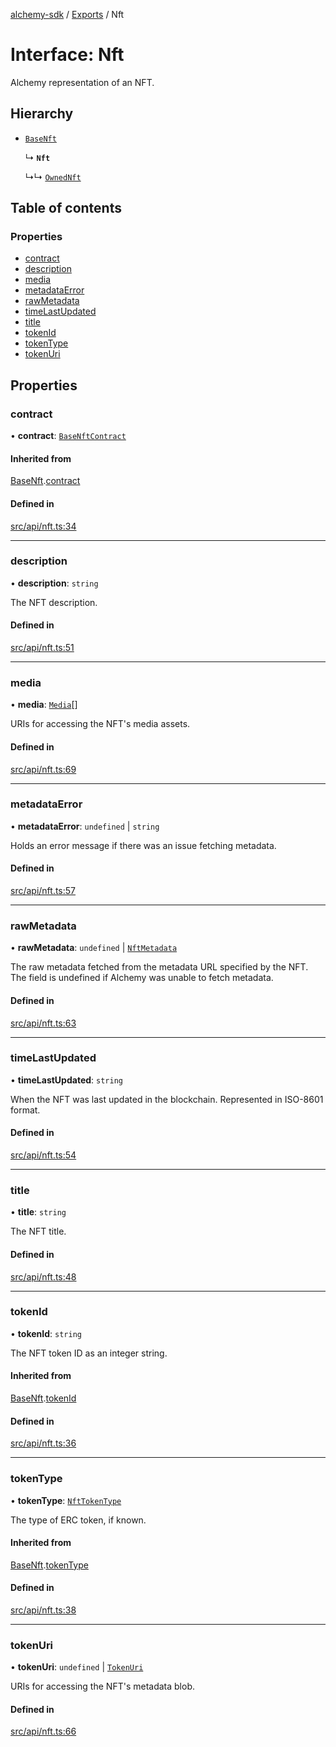 [alchemy-sdk](../README.md) / [Exports](../modules.md) / Nft

# Interface: Nft

Alchemy representation of an NFT.

## Hierarchy

- [`BaseNft`](BaseNft.md)

  ↳ **`Nft`**

  ↳↳ [`OwnedNft`](OwnedNft.md)

## Table of contents

### Properties

- [contract](Nft.md#contract)
- [description](Nft.md#description)
- [media](Nft.md#media)
- [metadataError](Nft.md#metadataerror)
- [rawMetadata](Nft.md#rawmetadata)
- [timeLastUpdated](Nft.md#timelastupdated)
- [title](Nft.md#title)
- [tokenId](Nft.md#tokenid)
- [tokenType](Nft.md#tokentype)
- [tokenUri](Nft.md#tokenuri)

## Properties

### contract

• **contract**: [`BaseNftContract`](BaseNftContract.md)

#### Inherited from

[BaseNft](BaseNft.md).[contract](BaseNft.md#contract)

#### Defined in

[src/api/nft.ts:34](https://github.com/alchemyplatform/alchemy-sdk-js/blob/ae75103/src/api/nft.ts#L34)

___

### description

• **description**: `string`

The NFT description.

#### Defined in

[src/api/nft.ts:51](https://github.com/alchemyplatform/alchemy-sdk-js/blob/ae75103/src/api/nft.ts#L51)

___

### media

• **media**: [`Media`](Media.md)[]

URIs for accessing the NFT's media assets.

#### Defined in

[src/api/nft.ts:69](https://github.com/alchemyplatform/alchemy-sdk-js/blob/ae75103/src/api/nft.ts#L69)

___

### metadataError

• **metadataError**: `undefined` \| `string`

Holds an error message if there was an issue fetching metadata.

#### Defined in

[src/api/nft.ts:57](https://github.com/alchemyplatform/alchemy-sdk-js/blob/ae75103/src/api/nft.ts#L57)

___

### rawMetadata

• **rawMetadata**: `undefined` \| [`NftMetadata`](NftMetadata.md)

The raw metadata fetched from the metadata URL specified by the NFT. The
field is undefined if Alchemy was unable to fetch metadata.

#### Defined in

[src/api/nft.ts:63](https://github.com/alchemyplatform/alchemy-sdk-js/blob/ae75103/src/api/nft.ts#L63)

___

### timeLastUpdated

• **timeLastUpdated**: `string`

When the NFT was last updated in the blockchain. Represented in ISO-8601 format.

#### Defined in

[src/api/nft.ts:54](https://github.com/alchemyplatform/alchemy-sdk-js/blob/ae75103/src/api/nft.ts#L54)

___

### title

• **title**: `string`

The NFT title.

#### Defined in

[src/api/nft.ts:48](https://github.com/alchemyplatform/alchemy-sdk-js/blob/ae75103/src/api/nft.ts#L48)

___

### tokenId

• **tokenId**: `string`

The NFT token ID as an integer string.

#### Inherited from

[BaseNft](BaseNft.md).[tokenId](BaseNft.md#tokenid)

#### Defined in

[src/api/nft.ts:36](https://github.com/alchemyplatform/alchemy-sdk-js/blob/ae75103/src/api/nft.ts#L36)

___

### tokenType

• **tokenType**: [`NftTokenType`](../enums/NftTokenType.md)

The type of ERC token, if known.

#### Inherited from

[BaseNft](BaseNft.md).[tokenType](BaseNft.md#tokentype)

#### Defined in

[src/api/nft.ts:38](https://github.com/alchemyplatform/alchemy-sdk-js/blob/ae75103/src/api/nft.ts#L38)

___

### tokenUri

• **tokenUri**: `undefined` \| [`TokenUri`](TokenUri.md)

URIs for accessing the NFT's metadata blob.

#### Defined in

[src/api/nft.ts:66](https://github.com/alchemyplatform/alchemy-sdk-js/blob/ae75103/src/api/nft.ts#L66)
